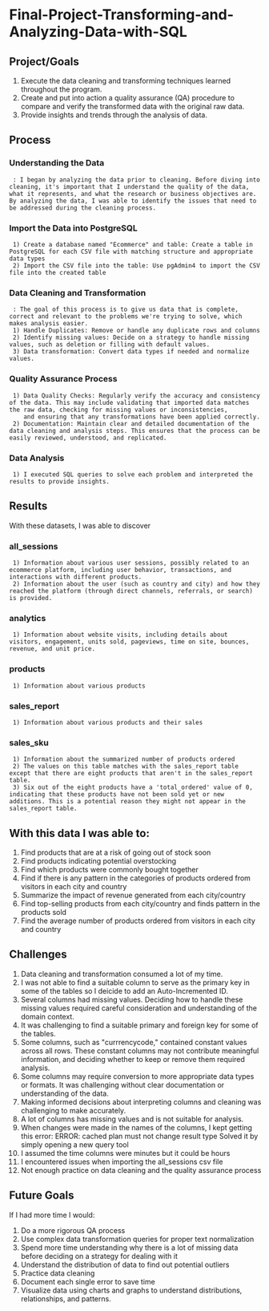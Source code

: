 # Final-Project-Transforming-and-Analyzing-Data-with-SQL

## Project/Goals
1) Execute the data cleaning and transforming techniques learned throughout the program.
2) Create and put into action a quality assurance (QA) procedure to compare and verify the transformed data with the original raw data.
3) Provide insights and trends through the analysis of data.

## Process

### Understanding the Data 
     : I began by analyzing the data prior to cleaning. Before diving into cleaning, it's important that I understand the quality of the data, what it represents, and what the research or business objectives are. By analyzing the data, I was able to identify the issues that need to be addressed during the cleaning process.

    
### Import the Data into PostgreSQL
     1) Create a database named "Ecommerce" and table: Create a table in PostgreSQL for each CSV file with matching structure and appropriate data types
     2) Import the CSV file into the table: Use pgAdmin4 to import the CSV file into the created table

### Data Cleaning and Transformation
     : The goal of this process is to give us data that is complete, correct and relevant to the problems we're trying to solve, which makes analysis easier.
     1) Handle Duplicates: Remove or handle any duplicate rows and columns
     2) Identify missing values: Decide on a strategy to handle missing values, such as deletion or filling with default values.
     3) Data transformation: Convert data types if needed and normalize values.

### Quality Assurance Process
     1) Data Quality Checks: Regularly verify the accuracy and consistency of the data. This may include validating that imported data matches the raw data, checking for missing values or inconsistencies, 
        and ensuring that any transformations have been applied correctly.
     2) Documentation: Maintain clear and detailed documentation of the data cleaning and analysis steps. This ensures that the process can be easily reviewed, understood, and replicated.

### Data Analysis
     1) I executed SQL queries to solve each problem and interpreted the results to provide insights.

## Results
 With these datasets, I was able to discover

### all_sessions
     1) Information about various user sessions, possibly related to an ecommerce platform, including user behavior, transactions, and interactions with different products.
     2) Information about the user (such as country and city) and how they reached the platform (through direct channels, referrals, or search) is provided.

### analytics
     1) Information about website visits, including details about visitors, engagement, units sold, pageviews, time on site, bounces, revenue, and unit price.

### products
     1) Information about various products

### sales_report
     1) Information about various products and their sales

### sales_sku
     1) Information about the summarized number of products ordered
     2) The values on this table matches with the sales_report table except that there are eight products that aren't in the sales_report table. 
     3) Six out of the eight products have a 'total_ordered' value of 0, indicating that these products have not been sold yet or new additions. This is a potential reason they might not appear in the sales_report table.

## With this data I was able to:
1) Find products that are at a risk of going out of stock soon
2) Find products indicating potential overstocking
3) Find which products were commonly bought together
4) Find if there is any pattern in the categories of products ordered from visitors in each city and country
5) Summarize the impact of revenue generated from each city/country
6) Find top-selling products from each city/country and finds pattern in the products sold
7) Find the average number of products ordered from visitors in each city and country

## Challenges 
1) Data cleaning and transformation consumed a lot of my time.
2) I was not able to find a suitable column to serve as the primary key in some of the tables so I deicide to add an Auto-Incremented ID.
3) Several columns had missing values. Deciding how to handle these missing values required careful consideration and understanding of the domain context.
4) It was challenging to find a suitable primary and foreign key for some of the tables.
5) Some columns, such as "currrencycode," contained constant values across all rows. These constant columns may not contribute meaningful information, and deciding whether to keep or remove them required analysis.
6) Some columns may require conversion to more appropriate data types or formats. It was challenging without clear documentation or understanding of the data.
7) Making informed decisions about interpreting columns and cleaning was challenging to make accurately.
8) A lot of columns has missing values and is not suitable for analysis.
9)  When changes were made in the names of the columns, I kept getting this error:
   ERROR:  cached plan must not change result type
   Solved it by simply opening a new query tool
10) I assumed the time columns were minutes but it could be hours
11) I encountered issues when importing the all_sessions csv file
12) Not enough practice on data cleaning and the quality assurance process


## Future Goals
If I had more time I would:
1) Do a more rigorous QA process
2) Use complex data transformation queries for proper text normalization
3) Spend more time understanding why there is a lot of missing data before deciding on a strategy for dealing with it
4) Understand the distribution of data to find out potential outliers
5) Practice data cleaning
6) Document each single error to save time
7) Visualize data using charts and graphs to understand distributions, relationships, and patterns.

